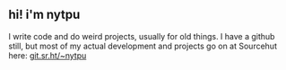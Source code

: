 ## hi! i'm nytpu

I write code and do weird projects, usually for old things. I have a github
still, but most of my actual development and projects go on at Sourcehut
here: [git.sr.ht/~nytpu](https://git.sr.ht/~nytpu/)
